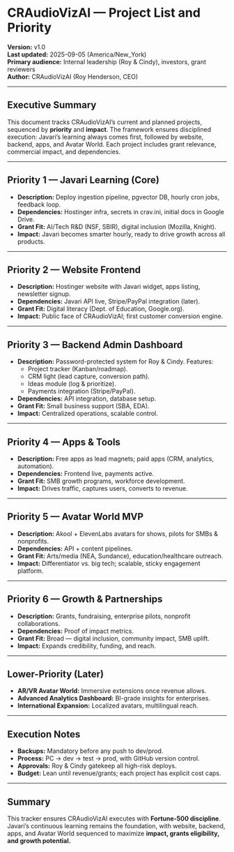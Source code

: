# CRAudioVizAI — Project List and Priority

**Version:** v1.0  
**Last updated:** 2025-09-05 (America/New_York)  
**Primary audience:** Internal leadership (Roy & Cindy), investors, grant reviewers  
**Author:** CRAudioVizAI (Roy Henderson, CEO)  

---
## Executive Summary
This document tracks CRAudioVizAI’s current and planned projects, sequenced by **priority** and **impact**. The framework ensures disciplined execution: Javari’s learning always comes first, followed by website, backend, apps, and Avatar World. Each project includes grant relevance, commercial impact, and dependencies.


---
## Priority 1 — Javari Learning (Core)
- **Description:** Deploy ingestion pipeline, pgvector DB, hourly cron jobs, feedback loop.  
- **Dependencies:** Hostinger infra, secrets in crav.ini, initial docs in Google Drive.  
- **Grant Fit:** AI/Tech R&D (NSF, SBIR), digital inclusion (Mozilla, Knight).  
- **Impact:** Javari becomes smarter hourly, ready to drive growth across all products.


---
## Priority 2 — Website Frontend
- **Description:** Hostinger website with Javari widget, apps listing, newsletter signup.  
- **Dependencies:** Javari API live, Stripe/PayPal integration (later).  
- **Grant Fit:** Digital literacy (Dept. of Education, Google.org).  
- **Impact:** Public face of CRAudioVizAI; first customer conversion engine.


---
## Priority 3 — Backend Admin Dashboard
- **Description:** Password-protected system for Roy & Cindy. Features:  
  - Project tracker (Kanban/roadmap).  
  - CRM light (lead capture, conversion path).  
  - Ideas module (log & prioritize).  
  - Payments integration (Stripe/PayPal).  
- **Dependencies:** API integration, database setup.  
- **Grant Fit:** Small business support (SBA, EDA).  
- **Impact:** Centralized operations, scalable control.


---
## Priority 4 — Apps & Tools
- **Description:** Free apps as lead magnets; paid apps (CRM, analytics, automation).  
- **Dependencies:** Frontend live, payments active.  
- **Grant Fit:** SMB growth programs, workforce development.  
- **Impact:** Drives traffic, captures users, converts to revenue.


---
## Priority 5 — Avatar World MVP
- **Description:** Akool + ElevenLabs avatars for shows, pilots for SMBs & nonprofits.  
- **Dependencies:** API + content pipelines.  
- **Grant Fit:** Arts/media (NEA, Sundance), education/healthcare outreach.  
- **Impact:** Differentiator vs. big tech; scalable, sticky engagement platform.


---
## Priority 6 — Growth & Partnerships
- **Description:** Grants, fundraising, enterprise pilots, nonprofit collaborations.  
- **Dependencies:** Proof of impact metrics.  
- **Grant Fit:** Broad — digital inclusion, community impact, SMB uplift.  
- **Impact:** Expands credibility, funding, and reach.


---
## Lower-Priority (Later)
- **AR/VR Avatar World:** Immersive extensions once revenue allows.  
- **Advanced Analytics Dashboard:** BI-grade insights for enterprises.  
- **International Expansion:** Localized avatars, multilingual reach.


---
## Execution Notes
- **Backups:** Mandatory before any push to dev/prod.  
- **Process:** PC → dev → test → prod, with GitHub version control.  
- **Approvals:** Roy & Cindy gatekeep all high-risk deploys.  
- **Budget:** Lean until revenue/grants; each project has explicit cost caps.


---
## Summary
This tracker ensures CRAudioVizAI executes with **Fortune-500 discipline**. Javari’s continuous learning remains the foundation, with website, backend, apps, and Avatar World sequenced to maximize **impact, grants eligibility, and growth potential.**

